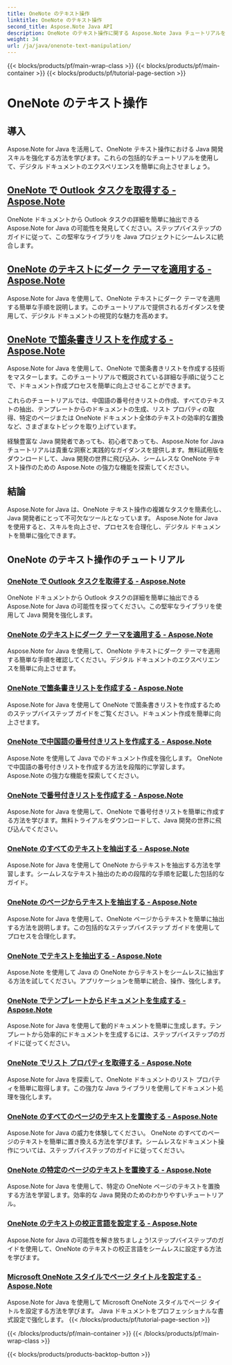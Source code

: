 ```yaml
---
title: OneNote のテキスト操作
linktitle: OneNote のテキスト操作
second_title: Aspose.Note Java API
description: OneNote のテキスト操作に関する Aspose.Note Java チュートリアルをご覧ください。テキストの抽出、テーマの適用、リストの作成などのタスクの効率的な方法を検討します。
weight: 34
url: /ja/java/onenote-text-manipulation/
---
```


{{< blocks/products/pf/main-wrap-class >}}
{{< blocks/products/pf/main-container >}}
{{< blocks/products/pf/tutorial-page-section >}}

# OneNote のテキスト操作


## 導入

Aspose.Note for Java を活用して、OneNote テキスト操作における Java 開発スキルを強化する方法を学びます。これらの包括的なチュートリアルを使用して、デジタル ドキュメントのエクスペリエンスを簡単に向上させましょう。

##  [OneNote で Outlook タスクを取得する - Aspose.Note](./get-outlook-task/)
OneNote ドキュメントから Outlook タスクの詳細を簡単に抽出できる Aspose.Note for Java の可能性を発見してください。ステップバイステップのガイドに従って、この堅牢なライブラリを Java プロジェクトにシームレスに統合します。

## [OneNote のテキストにダーク テーマを適用する - Aspose.Note](./apply-dark-theme/)
Aspose.Note for Java を使用して、OneNote テキストにダーク テーマを適用する簡単な手順を説明します。このチュートリアルで提供されるガイダンスを使用して、デジタル ドキュメントの視覚的な魅力を高めます。

## [OneNote で箇条書きリストを作成する - Aspose.Note](./create-bulleted-list/)
Aspose.Note for Java を使用して、OneNote で箇条書きリストを作成する技術をマスターします。このチュートリアルで概説されている詳細な手順に従うことで、ドキュメント作成プロセスを簡単に向上させることができます。

これらのチュートリアルでは、中国語の番号付きリストの作成、すべてのテキストの抽出、テンプレートからのドキュメントの生成、リスト プロパティの取得、特定のページまたは OneNote ドキュメント全体のテキストの効率的な置換など、さまざまなトピックを取り上げています。

経験豊富な Java 開発者であっても、初心者であっても、Aspose.Note for Java チュートリアルは貴重な洞察と実践的なガイダンスを提供します。無料試用版をダウンロードして、Java 開発の世界に飛び込み、シームレスな OneNote テキスト操作のための Aspose.Note の強力な機能を探索してください。

## 結論
Aspose.Note for Java は、OneNote テキスト操作の複雑なタスクを簡素化し、Java 開発者にとって不可欠なツールとなっています。 Aspose.Note for Java を使用すると、スキルを向上させ、プロセスを合理化し、デジタル ドキュメントを簡単に強化できます。
## OneNote のテキスト操作のチュートリアル
### [OneNote で Outlook タスクを取得する - Aspose.Note](./get-outlook-task/)
OneNote ドキュメントから Outlook タスクの詳細を簡単に抽出できる Aspose.Note for Java の可能性を探ってください。この堅牢なライブラリを使用して Java 開発を強化します。
### [OneNote のテキストにダーク テーマを適用する - Aspose.Note](./apply-dark-theme/)
Aspose.Note for Java を使用して、OneNote テキストにダーク テーマを適用する簡単な手順を確認してください。デジタル ドキュメントのエクスペリエンスを簡単に向上させます。
### [OneNote で箇条書きリストを作成する - Aspose.Note](./create-bulleted-list/)
Aspose.Note for Java を使用して OneNote で箇条書きリストを作成するためのステップバイステップ ガイドをご覧ください。ドキュメント作成を簡単に向上させます。
### [OneNote で中国語の番号付きリストを作成する - Aspose.Note](./create-chinese-numbered-list/)
Aspose.Note を使用して Java でのドキュメント作成を強化します。 OneNote で中国語の番号付きリストを作成する方法を段階的に学習します。 Aspose.Note の強力な機能を探索してください。
### [OneNote で番号付きリストを作成する - Aspose.Note](./create-numbered-list/)
Aspose.Note for Java を使用して、OneNote で番号付きリストを簡単に作成する方法を学びます。無料トライアルをダウンロードして、Java 開発の世界に飛び込んでください。
### [OneNote のすべてのテキストを抽出する - Aspose.Note](./extract-all-text/)
Aspose.Note for Java を使用して OneNote からテキストを抽出する方法を学習します。シームレスなテキスト抽出のための段階的な手順を記載した包括的なガイド。
### [OneNote のページからテキストを抽出する - Aspose.Note](./extract-text-from-a-page/)
Aspose.Note for Java を使用して、OneNote ページからテキストを簡単に抽出する方法を説明します。この包括的なステップバイステップ ガイドを使用してプロセスを合理化します。
### [OneNote でテキストを抽出する - Aspose.Note](./extract-text/)
Aspose.Note を使用して Java の OneNote からテキストをシームレスに抽出する方法を試してください。アプリケーションを簡単に統合、操作、強化します。
### [OneNote でテンプレートからドキュメントを生成する - Aspose.Note](./generate-document-from-template/)
Aspose.Note for Java を使用して動的ドキュメントを簡単に生成します。テンプレートから効率的にドキュメントを生成するには、ステップバイステップのガイドに従ってください。
### [OneNote でリスト プロパティを取得する - Aspose.Note](./get-list-properties/)
Aspose.Note for Java を探索して、OneNote ドキュメントのリスト プロパティを簡単に取得します。この強力な Java ライブラリを使用してドキュメント処理を強化します。
### [OneNote のすべてのページのテキストを置換する - Aspose.Note](./replace-text-on-all-pages/)
Aspose.Note for Java の威力を体験してください。 OneNote のすべてのページのテキストを簡単に置き換える方法を学びます。シームレスなドキュメント操作については、ステップバイステップのガイドに従ってください。
### [OneNote の特定のページのテキストを置換する - Aspose.Note](./replace-text-on-particular-page/)
Aspose.Note for Java を使用して、特定の OneNote ページのテキストを置換する方法を学習します。効率的な Java 開発のためのわかりやすいチュートリアル。
### [OneNote のテキストの校正言語を設定する - Aspose.Note](./set-proofing-language-for-text/)
Aspose.Note for Java の可能性を解き放ちましょう!ステップバイステップのガイドを使用して、OneNote のテキストの校正言語をシームレスに設定する方法を学びます。
### [Microsoft OneNote スタイルでページ タイトルを設定する - Aspose.Note](./setting-page-title-in-microsoft-onenote-style/)
Aspose.Note for Java を使用して Microsoft OneNote スタイルでページ タイトルを設定する方法を学びます。 Java ドキュメントをプロフェッショナルな書式設定で強化します。
{{< /blocks/products/pf/tutorial-page-section >}}

{{< /blocks/products/pf/main-container >}}
{{< /blocks/products/pf/main-wrap-class >}}

{{< blocks/products/products-backtop-button >}}
